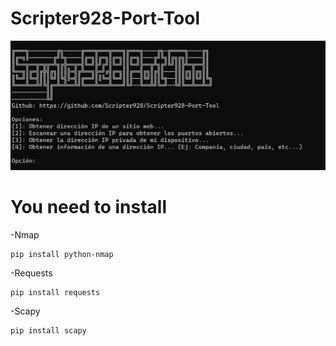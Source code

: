 # Scripter928-Port-Tool
![](https://github.com/Scripter928/Scripter928-Port-Tool/blob/main/Tool.png)

# You need to install

-Nmap
```
pip install python-nmap
```

-Requests
```
pip install requests
```

-Scapy
```
pip install scapy
```
